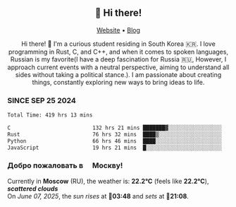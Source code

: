 <h2 align="center">👋 Hi there!</h2>
<p align="center">
  <a href="https://urdekcah.ru">Website</a> •
  <a href="https://urdekcah.blog">Blog</a>
</p>

<p align="center">
  Hi there! 👋 I'm a curious student residing in South Korea 🇰🇷. I love programming in Rust, C, and C++, and when it comes to spoken languages, Russian is my favorite(I have a deep fascination for Russia 🇷🇺, However, I approach current events with a neutral perspective, aiming to understand all sides without taking a political stance.). I am passionate about creating things, constantly exploring new ways to bring ideas to life.
</p>

### SINCE SEP 25 2024
<!--START_SECTION:waka-->
<!--LAST_WAKA_UPDATE:2025-06-07 18:08:45-->
```txt
Total Time: 419 hrs 13 mins

C                          132 hrs 21 mins ███████▓░░░░░░░░░░░░░░░░░   30.72 %
Rust                       76 hrs 32 mins  ████▒░░░░░░░░░░░░░░░░░░░░   17.76 %
Python                     66 hrs 46 mins  ████░░░░░░░░░░░░░░░░░░░░░   15.50 %
JavaScript                 19 hrs 21 mins  █░░░░░░░░░░░░░░░░░░░░░░░░   04.49 %
```
<!--END_SECTION:waka-->

<h3>Добро пожаловать в <img src="https://cdn-icons-png.flaticon.com/512/197/197408.png" width="13"/> Москву!</h3>

<!--START_SECTION:weather:moscow-->
<!--LAST_WEATHER_UPDATE:2025-06-07 18:08:44-->
Currently in **Moscow** (RU), the weather is: **22.2°C** (feels like **22.2°C**), ***scattered clouds***<br/>
On *June 07, 2025*, the *sun rises* at 🌅**03:48** and *sets* at 🌇**21:08**.
<!--END_SECTION:weather-->
